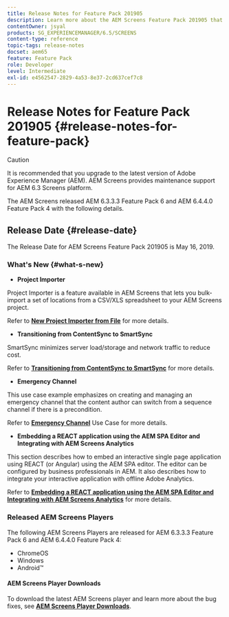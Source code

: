 ```yaml
---
title: Release Notes for Feature Pack 201905
description: Learn more about the AEM Screens Feature Pack 201905 that was released on May 16, 2019.
contentOwner: jsyal
products: SG_EXPERIENCEMANAGER/6.5/SCREENS
content-type: reference
topic-tags: release-notes
docset: aem65
feature: Feature Pack
role: Developer
level: Intermediate
exl-id: e4562547-2829-4a53-8e37-2cd637cef7c8
---
```

# Release Notes for Feature Pack 201905 {#release-notes-for-feature-pack}

>[!CAUTION]
>
>It is recommended that you upgrade to the latest version of Adobe Experience Manager (AEM). AEM Screens provides maintenance support for AEM 6.3 Screens platform.

The AEM Screens released AEM 6.3.3.3 Feature Pack 6 and AEM 6.4.4.0 Feature Pack 4 with the following details.

## Release Date {#release-date}

The Release Date for AEM Screens Feature Pack 201905 is May 16, 2019.

### What's New {#what-s-new}

* **Project Importer**

Project Importer is a feature available in AEM Screens that lets you bulk-import a set of locations from a CSV/XLS spreadsheet to your AEM Screens project.

Refer to **[New Project Importer from File](project-importer.md)** for more details.

* **Transitioning from ContentSync to SmartSync**

SmartSync minimizes server load/storage and network traffic to reduce cost.

Refer to **[Transitioning from ContentSync to SmartSync](smartsync.md)** for more details.

* **Emergency Channel**

This use case example emphasizes on creating and managing an emergency channel that the content author can switch from a sequence channel if there is a precondition.

Refer to **[Emergency Channel](emergency-channel.md)** Use Case for more details.

* **Embedding a REACT application using the AEM SPA Editor and Integrating with AEM Screens Analytics**

This section describes how to embed an interactive single page application using REACT (or Angular) using the AEM SPA editor. The editor can be configured by business professionals in AEM. It also describes how to integrate your interactive application with offline Adobe Analytics.

Refer to **[Embedding a REACT application using the AEM SPA Editor and Integrating with AEM Screens Analytics](embedding-react-app.md)** for more details.

### Released AEM Screens Players

The following AEM Screens Players are released for AEM 6.3.3.3 Feature Pack 6 and AEM 6.4.4.0 Feature Pack 4:

* ChromeOS
* Windows
* Android&trade;

#### AEM Screens Player Downloads

To download the latest AEM Screens player and learn more about the bug fixes, see **[AEM Screens Player Downloads](https://download.macromedia.com/screens/)**.
